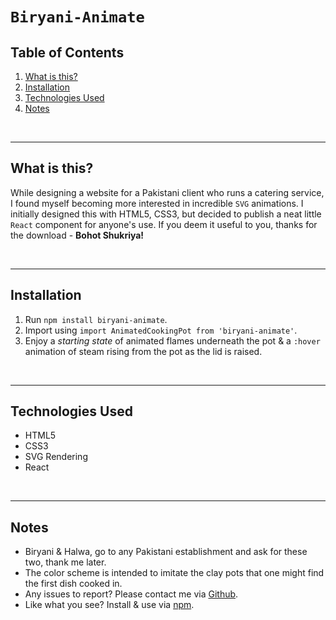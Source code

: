 

# `Biryani-Animate`

## Table of Contents

1. [What is this?](#id-section1)
2. [Installation](#id-section2)
3. [Technologies Used](#id-section3)
4. [Notes](#id-section4)

<br/>

<hr>

<div  id='id-section1'/>

## What is this?

While designing a website for a Pakistani client who runs a catering service, I found myself becoming more interested in incredible `SVG` animations. I initially designed this with HTML5, CSS3, but decided to publish a neat little `React` component for anyone's use. If you deem it useful to you, thanks for the download - **Bohot Shukriya!**

<br/>

<hr>

<div  id='id-section2'/>

## Installation

1. Run `npm install biryani-animate`.
2. Import using `import AnimatedCookingPot from 'biryani-animate'`.
3. Enjoy a *starting state* of animated flames underneath the pot & a `:hover` animation of steam rising from the pot as the lid is raised.


<br/>

<hr>

<div id='id-section3' />

## Technologies Used

* HTML5
* CSS3
* SVG Rendering
* React


<br/>

<hr>

<div id='id-section4' />

## Notes

* Biryani & Halwa, go to any Pakistani establishment and ask for these two, thank me later. 
* The color scheme is intended to imitate the clay pots that one might find the first dish cooked in.
* Any issues to report? Please contact me via [Github](https://github.com/hamzafoy/biryani-animate).
* Like what you see? Install & use via [npm](https://www.npmjs.com/package/biryani-animate).